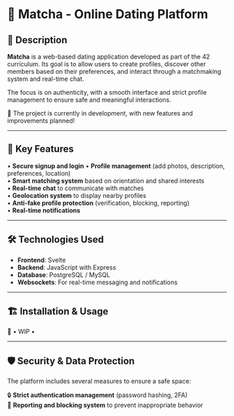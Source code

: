 # 🍃 Matcha - Online Dating Platform  

## 📖 Description  

**Matcha** is a web-based dating application developed as part of the 42 curriculum. Its goal is to allow users to create profiles, discover other members based on their preferences, and interact through a matchmaking system and real-time chat.  

The focus is on authenticity, with a smooth interface and strict profile management to ensure safe and meaningful interactions.  

🚧 The project is currently in development, with new features and improvements planned!  

---

## 🚀 Key Features  

• **Secure signup and login**
• **Profile management** (add photos, description, preferences, location)  
• **Smart matching system** based on orientation and shared interests  
• **Real-time chat** to communicate with matches  
• **Geolocation system** to display nearby profiles  
• **Anti-fake profile protection** (verification, blocking, reporting)  
• **Real-time notifications**  

---

## 🛠️ Technologies Used  

- **Frontend**: Svelte  
- **Backend**: JavaScript with Express  
- **Database**: PostgreSQL / MySQL  
- **Websockets**: For real-time messaging and notifications  

---

## 🏗️ Installation & Usage  

🚧 • WIP •  

---

## 🛡️ Security & Data Protection  

The platform includes several measures to ensure a safe space:  

🔒 **Strict authentication management** (password hashing, 2FA)  
🚫 **Reporting and blocking system** to prevent inappropriate behavior  
